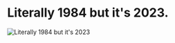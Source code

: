 # Literally 1984 but it's 2023.
<picture>
 <source media="(prefers-color-scheme: dark)" srcset="https://cdn-live.warthunder.com/uploads/a5/bd/b7/dbc86155c957fcbde0a27cc4dd2855f91f/1984-4.jpg">
 <source media="(prefers-color-scheme: light)" srcset="https://cdn-live.warthunder.com/uploads/a5/bd/b7/dbc86155c957fcbde0a27cc4dd2855f91f/1984-4.jpg">
 <img alt="Literally 1984 but it's 2023" src="https://cdn-live.warthunder.com/uploads/a5/bd/b7/dbc86155c957fcbde0a27cc4dd2855f91f/1984-4.jpg">
</picture>
